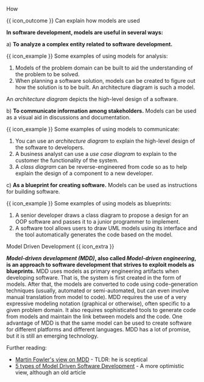 <span id="title">How</span>

<span id="prereqs"></span>

<span id="outcomes">{{ icon_outcome }} Can explain how models are used</span>

<div id="body">

**In software development, models are useful in several ways:**

a) **To analyze a complex entity related to software development.**

<box>

{{ icon_example }} Some examples of using models for analysis:

1. Models of the <tooltip content="i.e. the environment in which the software is expected to solve a problem">problem domain</tooltip> can be built to aid the understanding of the problem to be solved.
2. When planning a software solution, models can be created to figure out how the solution is to be built. An <trigger trigger="click" for="modal:modelingIntro-archiDiagrams">architecture diagram</trigger> is such a model.

</box>

<modal large header="Architecture Diagrams" id="modal:modelingIntro-archiDiagrams">

An _architecture diagram_ depicts the high-level design of a software.

  <include src="../../../architecture/architectureDiagrams/reading/text.md#architecture-diagram-examples"/>
</modal>

b) **To communicate information among stakeholders.**  Models can be used as a visual aid in discussions and documentation.

<box>

{{ icon_example }} Some examples of using models to communicate:

1. You can use an _architecture diagram_ to explain the high-level design of the software to developers.
2. A business analyst can use a _use case diagram_ to explain to the customer the functionality of the system.
3. A _class diagram_ can be reverse-engineered from code so as to help explain the design of a component to a new developer.

</box>


c) **As a blueprint for creating software.** Models can be used as instructions for building software.

<box>

{{ icon_example }} Some examples of using models as blueprints:

1. A senior developer draws a class diagram to propose a design for an OOP software and passes it to a junior programmer to implement.
2. A software tool allows users to draw UML models using its interface and the tool automatically generates the code based on the model.

</box>

<box>

<!-- TODO: make this an independent LO 4* -->

<panel type="seamless">
<span slot="header" class="card-title">Model Driven Development {{ icon_extra }}</span>

**_Model-driven development (MDD)_, also called _Model-driven engineering_, is an approach to software development that strives to exploit models as blueprints.** MDD uses models as primary engineering artifacts when developing software. That is, the system is first created in the form of models. After that, the models are converted to code using code-generation techniques (usually, automated or semi-automated, but can even involve manual translation from model to code). MDD requires the use of a very expressive modeling notation (graphical or otherwise), often specific to a given problem domain. It also requires sophisticated tools to generate code from models and maintain the link between models and the code. One advantage of MDD is that the same model can be used to create software for different platforms and different languages. MDD has a lot of promise, but it is still an emerging technology.

Further reading:
* [Martin Fowler's view on MDD](https://martinfowler.com/bliki/ModelDrivenSoftwareDevelopment.html) - TLDR: he is sceptical
* [5 types of Model Driven Software Development](http://www.theenterprisearchitect.eu/blog/2009/03/31/5-types-of-model-driven-software-development/) - A more optimistic view, although an old article

</panel>

</box>

</div>

<div id="extras">

<include src="exercises.md" />

</div>
